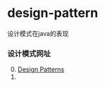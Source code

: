 # design-pattern
设计模式在java的表现

### 设计模式网址
0. [Design Patterns](https://sourcemaking.com/design_patterns)
1. [](https://www.petrockblock.com/2018/09/02/design-pattern-plantuml-proxy-pattern/page/2/)